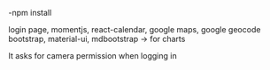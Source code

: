 
-npm install

login page, momentjs, react-calendar, google maps, google geocode
bootstrap, material-ui, mdbootstrap -> for charts

It asks for camera permission when logging in
